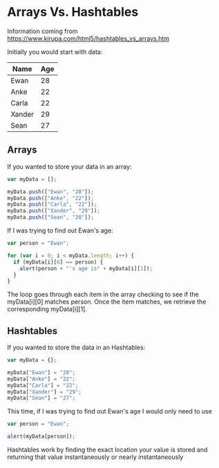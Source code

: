 # Arrays Vs. Hashtables

Information coming from https://www.kirupa.com/html5/hashtables_vs_arrays.htm

Initially you would start with data:

| Name   | Age |
| ------ | --- |
| Ewan   | 28  |
| Anke   | 22  |
| Carla  | 22  |
| Xander | 29  |
| Sean   | 27  |

## Arrays

If you wanted to store your data in an array:

```javascript
var myData = [];

myData.push(["Ewan", "28"]);
myData.push(["Anke", "22"]);
myData.push(["Carla", "22"]);
myData.push(["Xander", "29"]);
myData.push(["Sean", "28"]);
```

If I was trying to find out Ewan's age:

```javascript
var person = "Ewan";

for (var i = 0; i < myData.length; i++) {
  if (myData[i][0] == person) {
    alert(person + "'s age is" + myData[i][1]);
  }
}
```

The loop goes through each item in the array checking to see if the myData[i][0] matches person. Once the item matches, we retrieve the corresponding myData[i][1].

## Hashtables

If you wanted to store the data in an Hashtables:

```javascript
var myData = {};

myData["Ewan"] = "28";
myData["Anke"] = "22";
myData["Carla"] = "22";
myData["Xander"] = "29";
myData["Sean"] = "27";
```

This time, if I was trying to find out Ewan's age I would only need to use

```javascript
var person = "Ewan";

alert(myData[person]);
```

Hashtables work by finding the exact location your value is stored and returning that value instantaneously or nearly instantaneously

